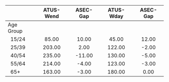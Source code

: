 
|                      |    ATUS-Wend |     ASEC-Gap |    ATUS-Wday |     ASEC-Gap |
| -------------------- | :----------: | :----------: | :----------: | :----------: |
| Age Group            |              |              |              |              |
| &nbsp;&nbsp;15/24    |        85.00 |        10.00 |        45.00 |        12.00 |
| &nbsp;&nbsp;25/39    |       203.00 |         2.00 |       122.00 |        -2.00 |
| &nbsp;&nbsp;40/54    |       235.00 |       -11.00 |       130.00 |        -5.00 |
| &nbsp;&nbsp;55/64    |       214.00 |        -4.00 |       123.00 |        -3.00 |
| &nbsp;&nbsp;65+      |       163.00 |        -3.00 |       180.00 |         0.00 |

